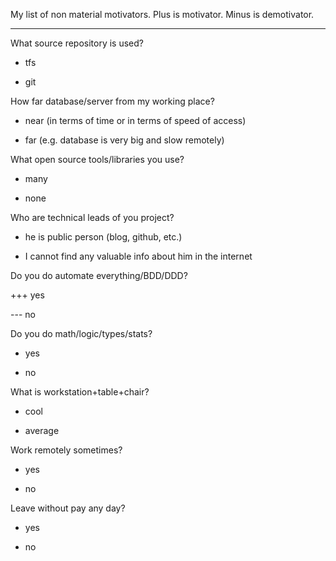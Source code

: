
My list of non material motivators. Plus is motivator. Minus is demotivator.

---

What source repository is used?

- tfs 

+ git 

How far database/server from my working place?

+ near (in terms of time or in terms of speed of access)

- far (e.g. database is very big and slow remotely)

What open source tools/libraries you use?

+ many

- none

Who are technical leads of you project? 

+ he is public person (blog, github, etc.)

- I cannot find any valuable info about him in the internet

Do you do automate everything/BDD/DDD?

+++ yes

--- no

Do you do math/logic/types/stats?

+ yes

- no


What is workstation+table+chair?

+ cool

- average

Work remotely sometimes?

+ yes

- no

Leave without pay any day?

+ yes

- no



